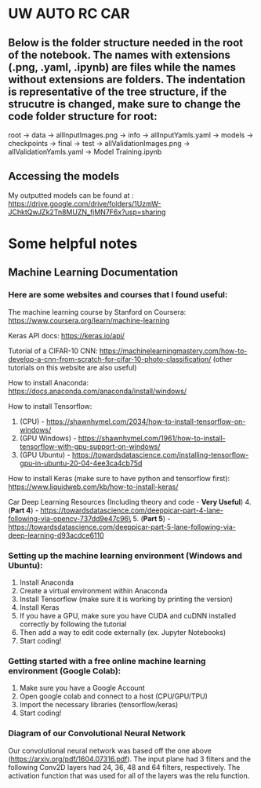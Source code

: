 # UW AUTO RC CAR

## Below is the folder structure needed in the root of the notebook. The names with extensions (.png, .yaml, .ipynb) are files while the names without extensions are folders. The indentation is representative of the tree structure, if the strucutre is changed, make sure to change the code folder structure for root:
root
    -> data
        -> allInputImages.png
    -> info
        -> allInputYamls.yaml
    -> models
        -> checkpoints
        -> final
    -> test
        -> allValidationImages.png
        -> allValidationYamls.yaml
    -> Model Training.ipynb

## Accessing the models
My outputted models can be found at : https://drive.google.com/drive/folders/1UzmW-JChktQwJZk2Tn8MUZN_fjMN7F6x?usp=sharing

# Some helpful notes

## Machine Learning Documentation

### Here are some websites and courses that I found useful:
The machine learning course by Stanford on Coursera: https://www.coursera.org/learn/machine-learning

Keras API docs: https://keras.io/api/

Tutorial of a CIFAR-10 CNN: https://machinelearningmastery.com/how-to-develop-a-cnn-from-scratch-for-cifar-10-photo-classification/ (other tutorials on this website are also useful)

How to install Anaconda: https://docs.anaconda.com/anaconda/install/windows/ 

How to install Tensorflow:
1. (CPU) - https://shawnhymel.com/2034/how-to-install-tensorflow-on-windows/
2. (GPU Windows) - https://shawnhymel.com/1961/how-to-install-tensorflow-with-gpu-support-on-windows/
3. (GPU Ubuntu) - https://towardsdatascience.com/installing-tensorflow-gpu-in-ubuntu-20-04-4ee3ca4cb75d

How to install Keras (make sure to have python and tensorflow first): https://www.liquidweb.com/kb/how-to-install-keras/

Car Deep Learning Resources (Including theory and code - **Very Useful**)
4. (**Part 4**) - https://towardsdatascience.com/deeppicar-part-4-lane-following-via-opencv-737dd9e47c96\
5. (**Part 5**) - https://towardsdatascience.com/deeppicar-part-5-lane-following-via-deep-learning-d93acdce6110

### Setting up the machine learning environment (Windows and Ubuntu):
1.	Install Anaconda
2.	Create a virtual environment within Anaconda
3.	Install Tensorflow (make sure it is working by printing the version)
4.	Install Keras
5.	If you have a GPU, make sure you have CUDA and cuDNN installed correctly by following the tutorial
6.	Then add a way to edit code externally (ex. Jupyter Notebooks)
7.	Start coding!

### Getting started with a free online machine learning environment (Google Colab):
1. Make sure you have a Google Account
2. Open google colab and connect to a host (CPU/GPU/TPU)
3. Import the necessary libraries (tensorflow/keras)
4. Start coding!

### Diagram of our Convolutional Neural Network
Our convolutional neural network was based off the one above (https://arxiv.org/pdf/1604.07316.pdf). The input plane had 3 filters and the following Conv2D layers had 24, 36, 48 and 64 filters, respectively. The activation function that was used for all of the layers was the relu function. 


